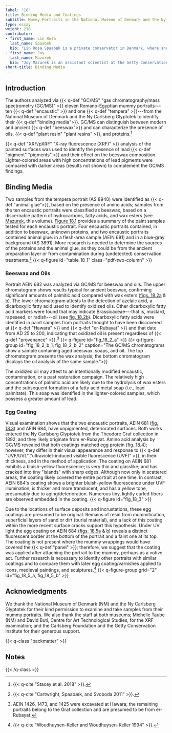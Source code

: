 ```yaml
---
label: "18"
title: Binding Media and Coatings
subtitle: Mummy Portraits in the National Museum of Denmark and the Ny Carlsberg Glyptotek
type: essay
weight: 218
contributor:
- first_name: Lin Rosa
  last_name: Spaabæk
  bio: "Lin Rosa Spaabæk is a private conservator in Denmark, where she has restored and studied the collection of mummy portraits at the Ny Carlsberg Glyptotek. Spaabæk obtained her bachelor's degree in paintings conservation from the Royal Academy of Fine Arts, School of Conservation, Copenhagen; there she also completed her master's thesis on the study of mummy portraits. Spaabæk has been a consultant on funerary portraits at the Egyptian Museum in Cairo."
- first_name: Joy
  last_name: Mazurek
  bio: "Joy Mazurek is an assistant scientist at the Getty Conservation Institute, where she specializes in the identification of organic materials via gas chromatography/mass spectrometry. She obtained an MS in biology, with emphasis in microbiology, from California State University, Northridge, and a BS degree in biology from University of California, Davis."
short-title: Binding Media
---
```


## Introduction

The authors analyzed via {{< q-def "GC/MS" "gas chromatography/mass spectrometry (GC/MS)" >}} eleven Romano-Egyptian mummy portraits---ten {{< q-def "encaustic" >}} and one {{< q-def "tempera" >}}---from the National Museum of Denmark and the Ny Carlsberg Glyptotek to identify their {{< q-def "binding media">}}. GC/MS can distinguish between modern and ancient {{< q-def "beeswax">}} and can characterize the presence of oils, {{< q-def "plant resin" "plant resins" >}}, and proteins.[^1]

{{< q-def "XRF/pXRF" "X-ray fluorescence (XRF)" >}} analysis of the painted surfaces was used to identify the presence of lead {{< q-def "pigment" "pigments" >}} and their effect on the beeswax composition. Lighter-colored areas with high concentrations of lead pigments were compared with darker areas (results not shown) to complement the GC/MS findings.

## Binding Media

Two samples from the tempera portrait (AS 8940) were identified as {{< q-def "animal glue">}}, based on the presence of amino acids; samples from the ten encaustic portraits were classified as beeswax, based on a discernable pattern of hydrocarbons, fatty acids, and wax esters (see [Mazurek](/part-two/17/), this volume). [Figure 18.1](#table_18_1) provides a summary of the paint samples tested for each encaustic portrait. Four encaustic portraits contained, in addition to beeswax, unknown proteins, and two encaustic portraits contained animal glue: in a flesh-area sample (AEIN 681) and in a blue-gray background (AS 3891). More research is needed to determine the sources of the proteins and the animal glue, as they could be from the ancient preparation layer or from contamination during (undetected) conservation treatments.[^2]
{{< q-figure id="table_18_1" class="pdf-two-column" >}}

### Beeswax and Oils

Portrait AEIN 682 was analyzed via GC/MS for beeswax and oils. The upper chromatogram shows results typical for ancient beeswax, confirming significant amounts of palmitic acid compared with wax esters ([figs. 18.2a](#fig_18_2_a) & [b](fig_18_2_b_1)). The lower chromatogram attests to the detection of azelaic acid, a dicarboxylic fatty acid used to identify oxidized oils. Other dicarboxylic fatty acid markers were found that may indicate Brassicaceae---that is, mustard, rapeseed, or radish---oil (see [fig. 18.2b](#fig_18_2_b_2)). Dicarboxylic fatty acids were identified in paint samples from portraits thought to have been discovered at {{< q-def "Hawara" >}} and {{< q-def "er-Rubayat" >}} and that date from AD 25 to 200, indicating that oxidized oil is present regardless of {{< q-def "provenance" >}}.[^3]
{{< q-figure id="fig_18_2_a" >}}
{{< q-figure-group id="fig_18_2_b_1, fig_18_2_b_2" caption="The GC/MS chromatograms show a sample containing aged beeswax, soaps, and oil. The top chromatogram presents the wax analysis; the bottom chromatogram displays the oil analysis of the same sample.">}}

The oxidized oil may attest to an intentionally modified encaustic, contamination, or a past restoration campaign. The relatively high concentrations of palmitic acid are likely due to the hydrolysis of wax esters and the subsequent formation of a fatty acid metal soap (i.e., lead palmitate). This soap was identified in the lighter-colored samples, which possess a greater amount of lead.

### Egg Coating

Visual examination shows that the two encaustic portraits, AEIN 681 ([fig. 18.3](#fig_18_3)) and AEIN 684, have unpigmented, deteriorated surfaces. Both works entered the Ny Carlsberg Glyptotek from the Theodore Graf collection in 1892, and they likely originate from er-Rubayat. Amino acid analysis by GC/MS revealed that both coatings matched egg protein ([fig. 18.4](#fig_18_4)); however, they differ in their visual appearance and response to {{< q-def "UVF/UVL" "ultraviolet-induced visible fluorescence (UVF)" >}}, in their thickness, and in the method of application. The coating on AEIN 681 exhibits a bluish-yellow fluorescence; is very thin and glasslike; and has cracked into tiny "islands" with sharp edges. Although now only in scattered areas, the coating likely covered the entire portrait at one time. In contrast, AEIN 684's coating shows a brighter bluish-yellow fluorescence under UVF illumination; is thicker and more translucent; and has a yellow tone, presumably due to aging/deterioration. Numerous tiny, lightly curled fibers are observed embedded in the coating.
{{< q-figure id="fig_18_3" >}}

Due to the locations of surface deposits and incrustations, these egg coatings are presumed to be original. Remains of resin from mummification, superficial layers of sand or dirt (burial material), and a lack of this coating within the more recent surface cracks support this hypothesis. Under UV light the egg coating on AEIN 684 ([figs. 18.5a](#fig_18_5_a) & [b](#fig_18_5_b)) reveals a distinct fluorescent border at the bottom of the portrait and a faint one at its top. The coating is not present where the mummy wrappings would have covered the {{< q-def "panel" >}}; therefore, we suggest that the coating was applied after attaching the portrait to the mummy, perhaps as a votive act. Further research is necessary to identify other portraits with similar coatings and to compare them with later egg coating/varnishes applied to icons, medieval paintings, and sculptures.[^4]
{{< q-figure-group grid="2" id="fig_18_5_a, fig_18_5_b" >}}

## Acknowledgments

We thank the National Museum of Denmark (NM) and the Ny Carlsberg Glyptotek for their kind permission to examine and take samples from their mummy portraits. We also thank the staff at both museums; Michelle Taube (NM) and David Buti, Centre for Art Technological Studies, for the XRF examination; and the Carlsberg Foundation and the Getty Conservation Institute for their generous support.

{{< q-class "backmatter" >}}
## Notes
{{< /q-class >}}

[^1]: {{< q-cite "Stacey et al. 2018" >}}.

[^2]: {{< q-cite "Cartwright, Spaabæk, and Svoboda 2011" >}}.

[^3]: AEIN 1426, 1473, and 1425 were excavated at Hawara; the remaining portraits belong to the Graf collection and are presumed to be from er-Rubayat.

[^4]: {{< q-cite "Woudhuysen-Keller and Woudhuysen-Keller 1994" >}}.
